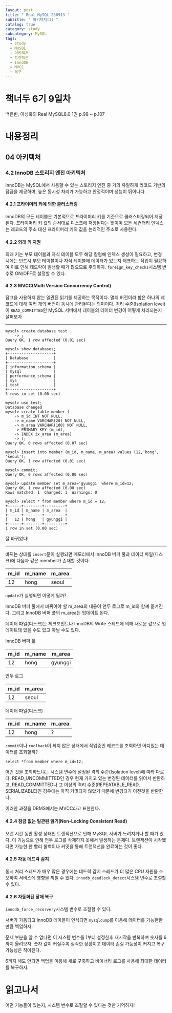 ```yaml
---
layout: post
title: " Real MySQL 230913 "
subtitle: " 아키텍처(3) "
catalog: true
category: study
subcategory: MySQL
tags:
  - study
  - MySQL
  - 아키텍처
  - 트랜잭션
  - InnoDB
  - MVCC
  - 복구
---
```


# 책너두 6기 9일차

백은빈, 이성욱의 Real MySQL8.0 1권 p.98 ~ p.107

# 내용정리

## 04 아키텍처

### 4.2 InnoDB 스토리지 엔진 아키텍처

InnoDB는 MySQL에서 사용할 수 있는 스토리지 엔진 중 거의 유일하게 리코드 기반의 잠금을 제공하며, 높은 동시성 처리가 가능하고 안정적이며 성능이 뛰어나다.

#### 4.2.1 프라이머리 키에 의한 클러스터링

InnoDB의 모든 테이블은 기본적으로 프라이머리 키를 기준으로 클러스터링되어 저장된다. 프라이머리 키 값의 순서대로 디스크에 저장된다는 뜻이며 모든 세컨더리 인덱스는 레코드의 주소 대신 프라이머리 키의 값을 논리적인 주소로 사용한다.

#### 4.2.2 외래 키 지원

외래 키는 부모 테이블과 자식 테이블 모두 해당 칼럼에 인덱스 생성이 필요하고, 변경 시에는 반드시 부모 테이블이나 자식 테이블에 데이터가 있는지 체크하는 작업이 필요하여 이로 인해 데드락이 발생할 때가 많으므로 주의하자. `foreign_key_checks`시스템 변수로 ON/OFF로 설정할 수 있다.

#### 4.2.3 MVCC(Multi Version Concurrency Control)

잠그을 사용하지 않는 일관된 읽기를 제공하는 목적이다. 멀티 버전이라 함은 하나의 레코드에 대해 여러 개의 버전이 동시에 관리된다는 의미이다. 격리 수준(Isolation level)이 `READ_COMMITTED`인 MySQL 서버에서 테이블의 데이터 변경이 어떻게 처리되는지 살펴보자

---

```mysql
mysql> create database test
    -> ;
Query OK, 1 row affected (0.01 sec)

mysql> show databases;
+--------------------+
| Database           |
+--------------------+
| information_schema |
| mysql              |
| performance_schema |
| sys                |
| test               |
+--------------------+
5 rows in set (0.00 sec)

mysql> use test;
Database changed
mysql> create table member (
    -> m_id INT NOT NULL,
    -> m_name VARCHAR(20) NOT NULL,
    -> m_area VARCHAR(100) NOT NULL,
    -> PRIMARY KEY (m_id),
    -> INDEX ix_area (m_area)
    -> );
Query OK, 0 rows affected (0.07 sec)

mysql> insert into member (m_id, m_name, m_area) values (12,'hong', 'seoul');
Query OK, 1 row affected (0.01 sec)

mysql> commit;
Query OK, 0 rows affected (0.00 sec)

mysql> update member set m_area='gyunggi' where m_id=12;
Query OK, 1 row affected (0.00 sec)
Rows matched: 1  Changed: 1  Warnings: 0

mysql> select * from member where m_id = 12;
+------+--------+---------+
| m_id | m_name | m_area  |
+------+--------+---------+
|   12 | hong   | gyunggi |
+------+--------+---------+
1 row in set (0.00 sec)
```

잘 바뀌었다!

---

바뀌는 상태를 `insert`문이 실행되면 메모리에서 InnoDB 버퍼 풀과 데이터 파일(디스크)에 다음과 같은 member가 존재할 것이다.

| m_id | m_name | m_area |
| ---- | ------ | ------ |
| 12   | hong   | seoul  |

`update`가 실행되면 어떻게 될까?

InnoDB 버퍼 풀에서 바뀌어야 할 m_area의 내용이 언두 로그로 m_id와 함꼐 옮겨진다. 그리고 InnoDB 버퍼 풀의 m_area는 업데이트 된다.

데이터 파일(디스크)는 체크포인트나 InnoDB의 Write 스레드에 의해 새로운 값으로 업데이트돼 있을 수도 있고 아닐 수도 있다.

InnoDB 버퍼 풀

| m_id | m_name | m_area  |
| ---- | ------ | ------- |
| 12   | hong   | gyunggi |

언두 로그

| m_id | m_area |
| ---- | ------ |
| 12   | seoul  |

데이터 파일(디스크)

| m_id | m_name | m_area |
| ---- | ------ | ------ |
| 12   | hong   | ?      |

`commit`이나 `roolback`이 되지 않은 상태에서 작업중인 레코드를 조회하면 어디있는 데이터를 조회할까?

`select *from member where m_id=12;`

어떤 것을 조회하느냐는 시스템 변수에 설정된 격리 수준(Isolation level)에 따라 다르다. READ_UNCOMMITTED인 경우 현재 가지고 있는 변경된 데이터를 읽어서 반환하고, READ_COMMITTED나 그 이상의 격리 수준(REPEATABLE_READ, SERIALIZABLE)인 경우에는 아직 커밋되지 않았기 때문에 변경되기 이전것을 반환한다.

이러한 과정을 DBMS에서는 MVCC라고 표현한다.

#### 4.2.4 잠금 없는 일관된 읽기(Non-Locking Consistent Read)

오랜 시간 동안 활성 상태인 트랜잭션으로 인해 MySQL 서버가 느려지거나 할 때가 있다. 이 기능으로 인해 언두 로그를 삭제하지 못해서 발생하는 문제다. 트랜잭션이 시작됐다면 가능한 한 빨리 롤백이나 커밋을 통해 트랜잭션을 완료하는 것이 좋다.

#### 4.2.5 자동 데드락 감지

동시 처리 스레드가 매우 많은 경우에는 데드락 감지 스레드가 더 많은 CPU 자원을 소모하여 서비스에 영향을 끼칠 수 있다. `innodb_deadlock_detect`시스템 변수로 조절할 수 있다.

#### 4.2.6 자동화된 장애 복구

`innodb_force_recorvery`시스템 변수로 조절할 수 있다.

서버가 가동되고 InnoDB 테이블이 인식되면 `mysqldump`를 이용해 데이터를 가능한한 만큼 백업하자.

문제 부분을 알 수 없다면 이 시스템 변수를 1부터 설정한후 재시작을 반복하며 숫자를 6까지 올려보자. 숫자 값이 커질수록 심각한 상황이고 데이터 손실 가능성이 커지고 복구 가능성은 작아진다.

6까지 해도 안되면 백업을 이용해 새로 구축하고 바이너리 로그를 사용해 최대한 데이터를 복구하자.

# 읽고나서

어떤 기능들이 있는지, 시스템 변수로 조절할 수 있다는 것만 기억하자!
